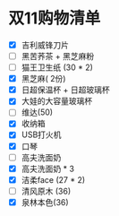# 双11购物清单
- [x] 吉利威锋刀片
- [ ] 黑苦荞茶 + 黑芝麻粉
- [ ] 猫王卫生纸 (30 * 2)
- [x] 黑芝麻( 2份)
- [x] 日超保温杯 + 日超玻璃杯
- [x] 大娃的大容量玻璃杯
- [ ] 维达(50)
- [x] 收纳箱
- [x] USB打火机
- [x] 口琴
- [ ] 高夫洗面奶
- [x] 高夫洗面奶 * 3
- [x] 洁柔face (27 * 2)
- [ ] 清风原木 (36)
- [x] 泉林本色(36)
